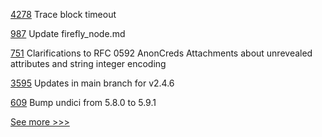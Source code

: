 
[4278](https://github.com/hyperledger/besu/pull/4278) Trace block timeout

[987](https://github.com/hyperledger/firefly/pull/987) Update firefly_node.md

[751](https://github.com/hyperledger/aries-rfcs/pull/751) Clarifications to RFC 0592 AnonCreds Attachments about unrevealed attributes and string integer encoding

[3595](https://github.com/hyperledger/fabric/pull/3595) Updates in main branch for v2.4.6

[609](https://github.com/hyperledger-labs/blockchain-carbon-accounting/pull/609) Bump undici from 5.8.0 to 5.9.1


[See more >>>](https://start-here.hyperledger.org/pull-requests)
